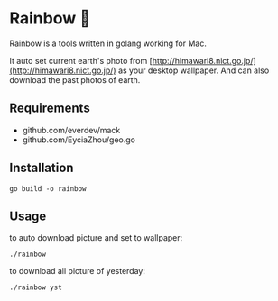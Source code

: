 # Rainbow 🌈

Rainbow is a tools written in golang working for Mac.

It auto set current earth's photo from [http://himawari8.nict.go.jp/](http://himawari8.nict.go.jp/) as your desktop wallpaper. And can also download the past photos of earth.

## Requirements

- github.com/everdev/mack
- github.com/EyciaZhou/geo.go

## Installation

    go build -o rainbow


## Usage

to auto download picture and set to wallpaper:

    ./rainbow
 
to download all picture of yesterday:

    ./rainbow yst
